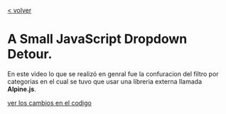 [< volver](../../README.md)
# A Small JavaScript Dropdown Detour.

En este video lo que se realizó en genral fue la confuracion del filtro por categorias en el cual se tuvo que usar una libreria externa llamada **Alpine.js**.

[ver los cambios en el codigo]()
